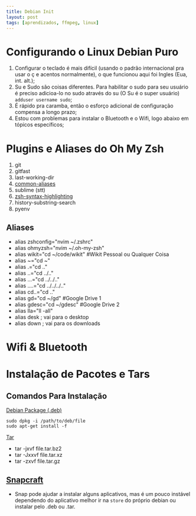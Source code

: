 ```yaml
---
title: Debian Init
layout: post
tags: [aprendizados, ffmpeg, linux]
---
```

# Configurando o Linux Debian Puro
1. Configurar o teclado é mais difícil (usando o padrão internacional pra usar o ç e acentos normalmente), o que funcionou aqui foi Ingles (Eua, int. alt.);
2. Su e Sudo são coisas diferentes. Para habilitar o sudo para seu usuário é preciso adicioa-lo no sudo através do su (O Su é o super usuário) ```adduser username sudo```;
3. É rápido pra caramba, então o esforço adicional de configuração compensa a longo prazo;
4. Estou com problemas para instalar o Bluetooth e o Wifi, logo abaixo em tópicos específicos;

# Plugins e Aliases do Oh My Zsh
1. git
2. gitfast
3. last-working-dir
3. [common-aliases](https://github.com/ohmyzsh/ohmyzsh/tree/master/plugins/common-aliases)
4. sublime (stt)
5. [zsh-syntax-highlighting](https://github.com/zsh-users/zsh-syntax-highlighting/blob/master/INSTALL.md)
6. history-substring-search
7. pyenv

## Aliases
- alias zshconfig="nvim ~/.zshrc"
- alias ohmyzsh="nvim ~/.oh-my-zsh"
- alias wikit="cd ~/code/wikit" #Wikit Pessoal ou Qualquer Coisa
- alias ~="cd ~"
- alias .="cd .."
- alias ..="cd ../.."
- alias ...="cd ../../.."
- alias ....="cd ../../../.."
- alias cd..="cd .."
- alias gd="cd ~/gd" #Google Drive 1
- alias gdesc="cd ~/gdesc" #Google Drive 2
- alias lla="ll -all"
- alias desk ; vai para o desktop
- alias down ; vai para os downloads

# Wifi & Bluetooth

# Instalação de Pacotes e Tars

## Comandos Para Instalação
[Debian Package (.deb)](https://unix.stackexchange.com/questions/159094/how-to-install-a-deb-file-by-dpkg-i-or-by-apt)
```
sudo dpkg -i /path/to/deb/file
sudo apt-get install -f
```
[Tar](https://sempreupdate.com.br/como-instalar-pacotes-programas-tar-gz-bz2-xz-no-linux/)
- tar -jxvf file.tar.bz2
- tar -Jxxvf file.tar.xz
- tar -zxvf  file.tar.gz

## [Snapcraft](https://snapcraft.io/)
- Snap pode ajudar a instalar alguns aplicativos, mas é um pouco instável dependendo do aplicativo melhor ir na `store` do próprio debian ou instalar pelo .deb ou .tar.
